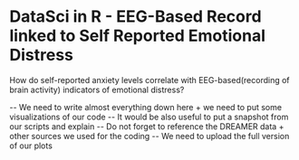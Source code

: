 # DataSci in R - EEG-Based Record linked to Self Reported Emotional Distress
How do self-reported anxiety levels correlate with EEG-based(recording of brain activity) indicators of emotional distress?

-- We need to write almost everything down here + we need to put some visualizations of our code
-- It would be also useful to put a snapshot from our scripts and explain
-- Do not forget to reference the DREAMER data + other sources we used for the coding
-- We need to upload the full version of our plots 
